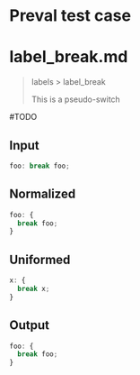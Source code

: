 # Preval test case

# label_break.md

> labels > label_break
>
> This is a pseudo-switch

#TODO

## Input

`````js filename=intro
foo: break foo;
`````

## Normalized

`````js filename=intro
foo: {
  break foo;
}
`````

## Uniformed

`````js filename=intro
x: {
  break x;
}
`````

## Output

`````js filename=intro
foo: {
  break foo;
}
`````
